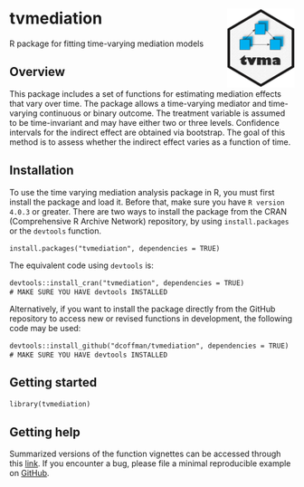 # tvmediation <a><img src = 'man/figures/logo.png' align = "right" height = "139" /></a>
R package for fitting time-varying mediation models

## Overview

This package includes a set of functions for estimating mediation effects that vary over time. The package allows a time-varying mediator and time-varying continuous or binary outcome. The treatment variable is assumed to be time-invariant and may have either two or three levels. Confidence intervals for the indirect effect are obtained via bootstrap. The goal of this method is to assess whether the indirect effect varies as a function of time.

## Installation

To use the time varying mediation analysis package in R, you must first install the package and load it. Before that, make sure you have `R version 4.0.3` or greater. There are two ways to install the package from the CRAN (Comprehensive R Archive Network) repository, by using `install.packages` or the `devtools` function. 

```{r}
install.packages("tvmediation", dependencies = TRUE)
```

The equivalent code using `devtools` is:

```{r}
devtools::install_cran("tvmediation", dependencies = TRUE) 
# MAKE SURE YOU HAVE devtools INSTALLED
```

Alternatively, if you want to install the package directly from the GitHub repository to access new or revised functions in development, the following code may be used:

```{r}
devtools::install_github("dcoffman/tvmediation", dependencies = TRUE) 
# MAKE SURE YOU HAVE devtools INSTALLED
```
## Getting started

```{r}
library(tvmediation)
```

## Getting help
Summarized versions of the function vignettes can be accessed through this [link](https://github.com/dcoffman/tvmediation/wiki).
If you encounter a bug, please file a minimal reproducible example on [GitHub](https://github.com/dcoffman/tvmediation/issues).

